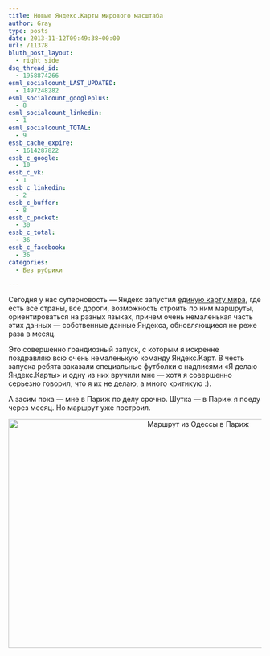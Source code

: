 ```yaml
---
title: Новые Яндекс.Карты мирового масштаба
author: Gray
type: posts
date: 2013-11-12T09:49:38+00:00
url: /11378
bluth_post_layout:
  - right_side
dsq_thread_id:
  - 1958874266
esml_socialcount_LAST_UPDATED:
  - 1497248282
esml_socialcount_googleplus:
  - 8
esml_socialcount_linkedin:
  - 1
esml_socialcount_TOTAL:
  - 9
essb_cache_expire:
  - 1614287822
essb_c_google:
  - 10
essb_c_vk:
  - 1
essb_c_linkedin:
  - 2
essb_c_buffer:
  - 8
essb_c_pocket:
  - 30
essb_c_total:
  - 36
essb_c_facebook:
  - 36
categories:
  - Без рубрики

---
```








Сегодня у нас суперновость — Яндекс запустил <a href="http://company.yandex.ru/press_releases/2013/1112_ua/index.xml" target="_blank">единую карту мира</a>, где есть все страны, все дороги, возможность строить по ним маршруты, ориентироваться на разных языках, причем очень немаленькая часть этих данных — собственные данные Яндекса, обновляющиеся не реже раза в месяц.

Это совершенно грандиозный запуск, с которым я искренне поздравляю всю очень немаленькую команду Яндекс.Карт. В честь запуска ребята заказали специальные футболки с надписями &#171;Я делаю Яндекс.Карты&#187; и одну из них вручили мне — хотя я совершенно серьезно говорил, что я их не делаю, а много критикую :).

А засим пока — мне в Париж по делу срочно. Шутка — в Париж я поеду через месяц. Но маршрут уже построил.

<p style="text-align: center;">
  <a class="lightbox" href="https://i1.wp.com/res.cloudinary.com/blognot/image/upload/v1387618747/paris_ykiha1.png?ssl=1"><img data-attachment-id="11380" data-permalink="https://blognot.co/11378/%d0%bc%d0%b0%d1%80%d1%88%d1%80%d1%83%d1%82-%d0%b8%d0%b7-%d0%be%d0%b4%d0%b5%d1%81%d1%81%d1%8b-%d0%b2-%d0%bf%d0%b0%d1%80%d0%b8%d0%b6" data-orig-file="https://i1.wp.com/blognot.co/wp-content/uploads/2020/04/paris_ykiha1.png?fit=1024%2C631&ssl=1" data-orig-size="1024,631" data-comments-opened="0" data-image-meta="{&quot;aperture&quot;:&quot;0&quot;,&quot;credit&quot;:&quot;&quot;,&quot;camera&quot;:&quot;&quot;,&quot;caption&quot;:&quot;&quot;,&quot;created_timestamp&quot;:&quot;0&quot;,&quot;copyright&quot;:&quot;&quot;,&quot;focal_length&quot;:&quot;0&quot;,&quot;iso&quot;:&quot;0&quot;,&quot;shutter_speed&quot;:&quot;0&quot;,&quot;title&quot;:&quot;&quot;,&quot;orientation&quot;:&quot;0&quot;}" data-image-title="Маршрут из Одессы в Париж" data-image-description="" data-medium-file="https://i1.wp.com/blognot.co/wp-content/uploads/2020/04/paris_ykiha1.png?fit=300%2C185&ssl=1" data-large-file="https://i1.wp.com/blognot.co/wp-content/uploads/2020/04/paris_ykiha1.png?fit=740%2C456&ssl=1" class="aligncenter  wp-image-11380" alt="Маршрут из Одессы в Париж" src="https://i1.wp.com/res.cloudinary.com/blognot/image/upload/v1387618747/paris_ykiha1.png?resize=740%2C456&#038;ssl=1" width="740" height="456" data-recalc-dims="1" /></a>
</p>